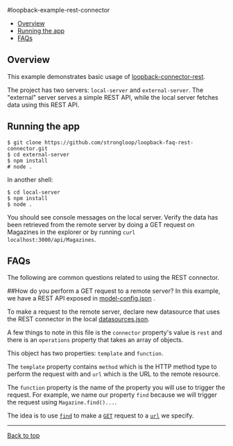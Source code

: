 [strongloop-website]: http://strongloop.com/

#loopback-example-rest-connector

- [Overview](#Overview)
- [Running the app](#running-the-app)
- [FAQs](#faqs)

## Overview
This example demonstrates basic usage of [loopback-connector-rest](https://github.com/strongloop/loopback-connector-rest). 

The project has two servers: `local-server` and `external-server`. The "external" server
serves a simple REST API, while the local server fetches data using
this REST API.

## Running the app

```
$ git clone https://github.com/strongloop/loopback-faq-rest-connector.git
$ cd external-server
$ npm install
# node .
```
In another shell:
```
$ cd local-server
$ npm install
$ node .
```

You should see console messages on the local server. Verify the data has been
retrieved from the remote server by doing a GET request on Magazines in the
explorer or by running `curl localhost:3000/api/Magazines`.

## FAQs
The following are common questions related to using the REST connector.

##How do you perform a GET request to a remote server?
In this example, we have a REST API exposed in [model-config.json](https://github.com/strongloop/loopback-faq-rest-connector/blob/master/external-server/server/model-config.json#L31)
.

To make a request to the remote server, declare new datasource that uses the
REST connector in the local [datasources.json](https://github.com/strongloop/loopback-faq-rest-connector/blob/master/local-server/server/datasources.json#L6-L20).

A few things to note in this file is the `connector` property's value is `rest` and
there is an `operations` property that takes an array of objects.

This object has two properties: `template` and `function`.

The `template` property contains `method` which is the HTTP method type to
perform the request with and `url` which is the URL to the remote resource.

The `function` property is the name of the property you will use to trigger the
request. For example, we name our property `find` because we will trigger the
request using `Magazine.find()...`.

The idea is to use [`find`](https://github.com/strongloop/loopback-faq-rest-connector/blob/master/local-server/server/datasources.json#L16) to make a [`GET`](https://github.com/strongloop/loopback-faq-rest-connector/blob/master/local-server/server/datasources.json#L12) request to a [`url`](https://github.com/strongloop/loopback-faq-rest-connector/blob/master/local-server/server/datasources.json#L13) we specify.

---

[Back to top](https://github.com/strongloop/loopback-example-rest-connector#loopback-example-rest-connector)
